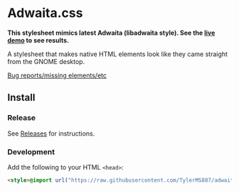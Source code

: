 # Adwaita.css

**This stylesheet mimics latest Adwaita (libadwaita style). See the [live demo](https://tylerms887.github.io/adwaita.css)
to see results.**

A stylesheet that makes native HTML elements look like they came straight from the GNOME
desktop.

[Bug reports/missing elements/etc](https://github.com/TylerMS887/adwaita.css/issues)

## Install

### Release

See [Releases](https://github.com/TylerMS887/adwaita.css/releases) for instructions.

### Development

Add the following to your HTML `<head>`:

```html
<style>@import url("https://raw.githubusercontent.com/TylerMS887/adwaita.css/main/adwaita.css")</style>
```
